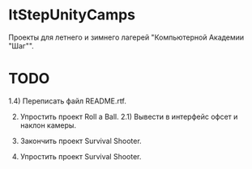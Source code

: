 # ItStepUnityCamps
Проекты для летнего и зимнего лагерей "Компьютерной Академии "Шаг"".

# TODO

1.4) Переписать файл README.rtf.

2) Упростить проект Roll a Ball.
2.1) Вывести в интерфейс офсет и наклон камеры.

3) Закончить проект Survival Shooter.

4) Упростить проект Survival Shooter.